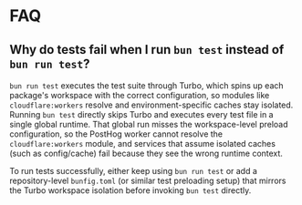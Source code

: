 # FAQ

## Why do tests fail when I run `bun test` instead of `bun run test`?

`bun run test` executes the test suite through Turbo, which spins up each package's workspace with the correct configuration, so modules like `cloudflare:workers` resolve and environment-specific caches stay isolated. Running `bun test` directly skips Turbo and executes every test file in a single global runtime. That global run misses the workspace-level preload configuration, so the PostHog worker cannot resolve the `cloudflare:workers` module, and services that assume isolated caches (such as config/cache) fail because they see the wrong runtime context.

To run tests successfully, either keep using `bun run test` or add a repository-level `bunfig.toml` (or similar test preloading setup) that mirrors the Turbo workspace isolation before invoking `bun test` directly.
